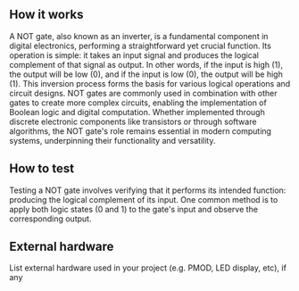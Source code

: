 <!---

This file is used to generate your project datasheet. Please fill in the information below and delete any unused
sections.

You can also include images in this folder and reference them in the markdown. Each image must be less than
512 kb in size, and the combined size of all images must be less than 1 MB.
-->

## How it works

A NOT gate, also known as an inverter, is a fundamental component in digital electronics, performing a straightforward yet crucial function. Its operation is simple: it takes an input signal and produces the logical complement of that signal as output. In other words, if the input is high (1), the output will be low (0), and if the input is low (0), the output will be high (1). This inversion process forms the basis for various logical operations and circuit designs. NOT gates are commonly used in combination with other gates to create more complex circuits, enabling the implementation of Boolean logic and digital computation. Whether implemented through discrete electronic components like transistors or through software algorithms, the NOT gate's role remains essential in modern computing systems, underpinning their functionality and versatility.

## How to test

Testing a NOT gate involves verifying that it performs its intended function: producing the logical complement of its input. One common method is to apply both logic states (0 and 1) to the gate's input and observe the corresponding output. 

## External hardware

List external hardware used in your project (e.g. PMOD, LED display, etc), if any
